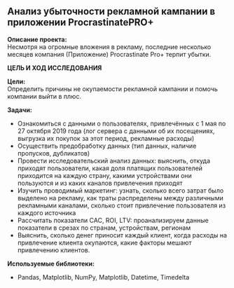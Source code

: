 ﻿## Анализ убыточности рекламной кампании в приложении ProcrastinatePRO+

**Описание проекта:**\
Несмотря на огромные вложения в рекламу, последние несколько месяцев компания (Приложение) Procrastinate Pro+ терпит убытки. 

**ЦЕЛЬ И ХОД ИССЛЕДОВАНИЯ**

**Цели:**\
Определить причины не окупаемости рекламной кампании и помочь компании выйти в плюс.

**Задачи:**
- Ознакомиться с данными о пользователях, привлечённых с 1 мая по 27 октября 2019 года (лог сервера с данными об их посещениях, выгрузка их покупок за этот период, рекламные расходы)
- Осуществить предобработку данных (тип данных, наличие пропусков, дубликатов)
- Провести исследовательский анализ данных: выяснить, откуда приходят пользователи, какая доля платящих пользователей приходится на каждую страну, какими устройствами они пользуются и из каких каналов привлечения приходят
- Изучить проводимый маркетинг: узнать, сколько всего затрат было выделено на рекламу, как траты распределены между различными рекламными каналами, сколько стоит привлечение пользователя из каждого источника
- Рассчитать показатели CAC, ROI, LTV: проанализируем данные показатели в срезах по странам, устройствам, регионам
- Выяснить, сколько денег приносит каждый клиент, когда расходы на привлечение клиента окупаются, какие факторы мешают привлечению клиентов.

**Используемые библиотеки:**
  - Pandas, Matplotlib, NumPy, Matplotlib, Datetime, Timedelta
